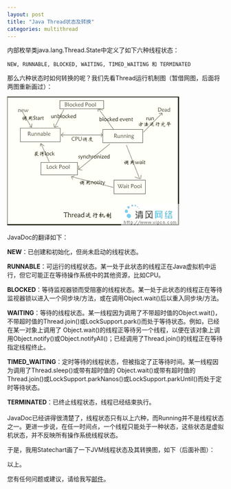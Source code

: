 ```yaml
---
layout: post
title: "Java Thread状态及转换"
categories: multithread
---
```


内部枚举类java.lang.Thread.State中定义了如下六种线程状态：

	NEW, RUNNABLE, BLOCKED, WAITING, TIMED_WAITING 和 TERMINATED

那么六种状态时如何转换的呢？我们先看Thread运行机制图（暂借网图，后面将两图重新画过）：

![示例](/images/ThreadMechanism.jpg)

JavaDoc的翻译如下：

**NEW**：已创建和初始化，但尚未启动的线程状态。 

**RUNNABLE**：可运行的线程状态。某一处于此状态的线程正在Java虚拟机中运行，但它可能正在等待操作系统中的其他资源，比如CPU。 

**BLOCKED**：等待监视器锁而受阻塞的线程状态。某一处于此状态的线程正在等待监视器锁以进入一个同步块/方法，或在调用Object.wait()后以重入同步块/方法。

**WAITING**：等待的线程状态。某一线程因为调用了不带超时值的Object.wait()，不带超时值的Thread.join()或LockSupport.park()而处于等待状态。例如，已经在某一对象上调用了 Object.wait()的线程正等待另一个线程，以便在该对象上调用Object.notify()或Object.notifyAll()；已经调用了Thread.join()的线程正在等待指定线程终止。 

**TIMED_WAITING**：定时等待的线程状态，但被指定了正等待时间。某一线程因为调用了Thread.sleep()或带有超时值的 Object.wait()或带有超时值的 Thread.join()或LockSupport.parkNanos()或LockSupport.parkUntil()而处于定时等待状态。

**TERMINATED**：已终止线程状态，线程已经结束执行。 
<br/>
<br/>
JavaDoc已经讲得很清楚了，线程状态只有以上六种，而Running并不是线程状态之一。更进一步说，在任一时间点，一个线程只能处于一种状态，这些状态是虚拟机状态，并不反映所有操作系统线程状态。 

于是，我用Statechart画了一下JVM线程状态及其转换图，如下（后面补图）：

以上。

您有任何问题或建议，请给我写[邮件](mailto:yinwer81@gmail.com)。


